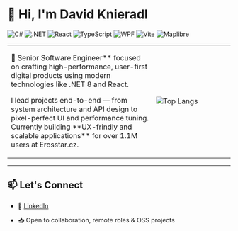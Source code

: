 <!-- Banner or header image (optional) -->
<!-- ![Banner](https://your-custom-image-link.com) -->

# 👋 Hi, I'm David Knieradl
![C#](https://img.shields.io/badge/C%23-239120?style=flat-square&logo=c-sharp&logoColor=white)
![.NET](https://img.shields.io/badge/.NET-512BD4?style=flat-square&logo=dotnet&logoColor=white)
![React](https://img.shields.io/badge/React-61DAFB?style=flat-square&logo=react&logoColor=black)
![TypeScript](https://img.shields.io/badge/TypeScript-007ACC?style=flat-square&logo=typescript&logoColor=white)
![WPF](https://img.shields.io/badge/WPF-CC00CC?style=flat-square)
![Vite](https://img.shields.io/badge/Vite-646CFF?style=flat-square&logo=vite&logoColor=white)
![Maplibre](https://img.shields.io/badge/Maplibre-2E86AB?style=flat-square)

<table border="0">
  <tbody border="0">
    <tr border="0">
      <td border="0" valign="top">
        <p>🎯 Senior Software Engineer** focused on crafting high-performance, user-first digital products using modern technologies like .NET 8 and React.</p>
        <p>
          I lead projects end-to-end — from system architecture and API design to pixel-perfect UI and performance tuning.
          <br>
          Currently building **UX-frindly and scalable applications** for over 1.1M users at Erosstar.cz.
        </p>
      </td>
      <td width="35%" border="0">
        <img src="https://github-readme-stats.vercel.app/api/top-langs/?username=meowside-v2&layout=compact&theme=codeSTACKr" alt="Top Langs" />
      </td>
    </tr>
  </tbody>
</table>

<!--
<picture>
  <source
    srcset="https://github-readme-stats.vercel.app/api?username=meowside-v2&show_icons=true&theme=dark&include_all_commits=true"
    media="(prefers-color-scheme: dark)"
  />
  <source
    srcset="https://github-readme-stats.vercel.app/api?username=meowside-v2&show_icons=true&include_all_commits=true"
    media="(prefers-color-scheme: light), (prefers-color-scheme: no-preference)"
  />
  <img src="https://github-readme-stats.vercel.app/api?username=meowside-v2&show_icons=true&include_all_commits=true" />
</picture>
-->


---

## 📫 Let's Connect

- 💼 [LinkedIn](https://www.linkedin.com/in/david-knieradl)
<!-- - 🌍 [Portfolio](https://your-personal-site.com) *(optional)* -->
- 📥 Open to collaboration, remote roles & OSS projects


<!--
**meowside-v2/meowside-v2** is a ✨ _special_ ✨ repository because its `README.md` (this file) appears on your GitHub profile.

Here are some ideas to get you started:

- 🔭 I’m currently working on ...
- 🌱 I’m currently learning ...
- 👯 I’m looking to collaborate on ...
- 🤔 I’m looking for help with ...
- 💬 Ask me about ...
- 📫 How to reach me: ...
- 😄 Pronouns: ...
- ⚡ Fun fact: ...
-->
